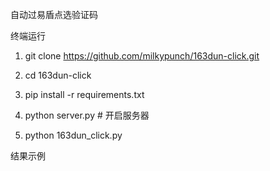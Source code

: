 
自动过易盾点选验证码

终端运行
1. git clone https://github.com/milkypunch/163dun-click.git

2. cd 163dun-click

3. pip install -r requirements.txt

4. python server.py # 开启服务器

5. python 163dun_click.py 

结果示例
![]()